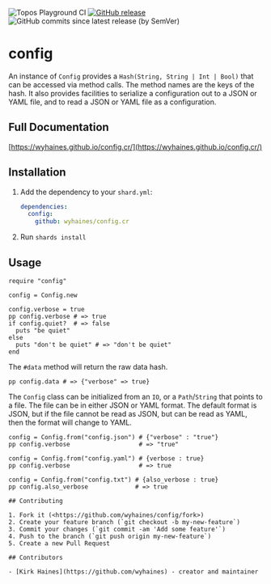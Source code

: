 ![Topos Playground CI](https://img.shields.io/github/actions/workflow/status/wyhaines/config.cr/ci.yml?branch=main&style=for-the-badge&logo=GitHub)
[![GitHub release](https://img.shields.io/github/release/wyhaines/config.cr.svg?style=for-the-badge)](https://github.com/wyhaines/config.cr/releases)
![GitHub commits since latest release (by SemVer)](https://img.shields.io/github/commits-since/wyhaines/config.cr/latest?style=for-the-badge)

# config

An instance of `Config` provides a `Hash(String, String | Int | Bool)` that can be accessed via method calls. The method names are the keys of the hash. It also provides facilities to serialize a configuration out to a JSON or YAML file, and to read a JSON or YAML file as a configuration.

## Full Documentation

[https://wyhaines.github.io/config.cr/](https://wyhaines.github.io/config.cr/)

## Installation

1. Add the dependency to your `shard.yml`:

   ```yaml
   dependencies:
     config:
       github: wyhaines/config.cr
   ```

2. Run `shards install`

## Usage

```crystal
require "config"
```


```crystal
config = Config.new

config.verbose = true
pp config.verbose # => true
if config.quiet?  # => false
  puts "be quiet"
else
  puts "don't be quiet" # => "don't be quiet"
end
```

The `#data` method will return the raw data hash.

```crystal
pp config.data # => {"verbose" => true}
```

The `Config` class can be initialized from an `IO`, or a `Path`/`String` that points to a
file. The file can be in either JSON or YAML format. The default format is JSON, but if
the file cannot be read as JSON, but can be read as YAML, then the format will change to YAML.

```crystal
config = Config.from("config.json") # {"verbose" : "true"}
pp config.verbose                   # => "true"

config = Config.from("config.yaml") # {verbose : true}
pp config.verbose                   # => true

config = Config.from("config.txt") # {also_verbose : true}
pp config.also_verbose             # => true

## Contributing

1. Fork it (<https://github.com/wyhaines/config/fork>)
2. Create your feature branch (`git checkout -b my-new-feature`)
3. Commit your changes (`git commit -am 'Add some feature'`)
4. Push to the branch (`git push origin my-new-feature`)
5. Create a new Pull Request

## Contributors

- [Kirk Haines](https://github.com/wyhaines) - creator and maintainer
